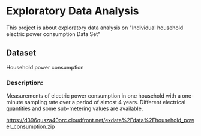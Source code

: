 # Exploratory Data Analysis
This project is about exploratory data analysis on "Individual household electric power consumption Data Set"

## Dataset 
Household power consumption
### Description: 
Measurements of electric power consumption in one household with a one-minute sampling rate over a period of almost 4 years. Different electrical quantities and some sub-metering values are available.

https://d396qusza40orc.cloudfront.net/exdata%2Fdata%2Fhousehold_power_consumption.zip
